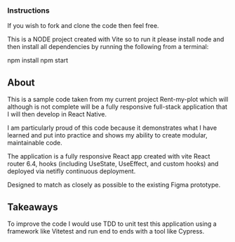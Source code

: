 
### Instructions

If you wish to fork and clone the code then feel free. 

This is a NODE project created with Vite so to run it please install node and then install all dependencies by running the following from a terminal:

npm install
npm start

## About

This is a sample code taken from my current project Rent-my-plot which will although is not complete will be a fully responsive full-stack application that I will then develop in React Native. 

I am particularly proud of this code because it demonstrates what I have learned and put into practice and shows my ability to create modular, maintainable code.

The application is a fully responsive React app created with vite React router 6.4, hooks (including UseState, UseEffect, and custom hooks) and deployed via netifly continuous deployment.

Designed to match as closely as possible to the existing Figma prototype.

## Takeaways

To improve the code I would use TDD to unit test this application using a framework like Vitetest and run end to ends with a tool like Cypress. 




